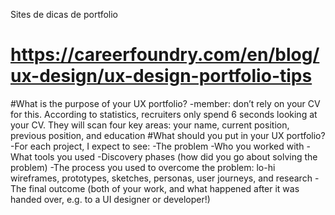 Sites de dicas de portfolio

# https://careerfoundry.com/en/blog/ux-design/ux-design-portfolio-tips
#What is the purpose of your UX portfolio?
-member: don’t rely on your CV for this. According to statistics, recruiters only spend 6 seconds looking at your CV. They will scan four key areas: your name, current position, previous position, and education
#What should you put in your UX portfolio?
-For each project, I expect to see:
-The problem
-Who you worked with
-What tools you used
-Discovery phases (how did you go about solving the problem)
-The process you used to overcome the problem: lo-hi wireframes, prototypes, sketches, personas, user journeys, and research
-The final outcome (both of your work, and what happened after it was handed over, e.g. to a UI designer or developer!)








